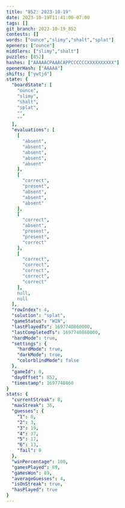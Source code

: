 ```yaml
---
title: "852: 2023-10-19"
date: 2023-10-19T11:41:00-07:00
tags: []
git_branch: 2023-10-19_852
contests: []
words: ["ounce","slimy","shalt","splat"]
openers: ["ounce"]
middlers: ["slimy","shalt"]
puzzles: [852]
hashes: ["AAAAACPAAACAPPCCCCCCXXXXXXXXXX"]
openerHash: ["AAAAA"]
shifts: ["ywtjd"]
state: {
  "boardState": [
    "ounce",
    "slimy",
    "shalt",
    "splat",
    "",
    ""
  ],
  "evaluations": [
    [
      "absent",
      "absent",
      "absent",
      "absent",
      "absent"
    ],
    [
      "correct",
      "present",
      "absent",
      "absent",
      "absent"
    ],
    [
      "correct",
      "absent",
      "present",
      "present",
      "correct"
    ],
    [
      "correct",
      "correct",
      "correct",
      "correct",
      "correct"
    ],
    null,
    null
  ],
  "rowIndex": 4,
  "solution": "splat",
  "gameStatus": "WIN",
  "lastPlayedTs": 1697740860000,
  "lastCompletedTs": 1697740860000,
  "hardMode": true,
  "settings": {
    "hardMode": true,
    "darkMode": true,
    "colorblindMode": false
  },
  "gameId": 0,
  "dayOffset": 852,
  "timestamp": 1697740860
}
stats: {
  "currentStreak": 8,
  "maxStreak": 36,
  "guesses": {
    "1": 0,
    "2": 3,
    "3": 19,
    "4": 37,
    "5": 17,
    "6": 13,
    "fail": 0
  },
  "winPercentage": 100,
  "gamesPlayed": 89,
  "gamesWon": 89,
  "averageGuesses": 4,
  "isOnStreak": true,
  "hasPlayed": true
}
---
```

<!-- more -->
